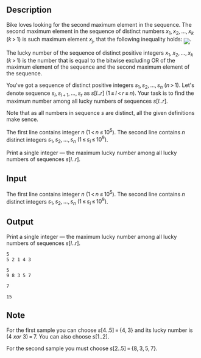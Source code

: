 ## Description

<div><p>Bike loves looking for the second maximum element in the sequence. The second maximum element in the sequence of distinct numbers <span class="tex-span"><i>x</i><sub class="lower-index">1</sub>, <i>x</i><sub class="lower-index">2</sub>, ..., <i>x</i><sub class="lower-index"><i>k</i></sub></span> <span class="tex-span">(<i>k</i> &gt; 1)</span> is such maximum element <span class="tex-span"><i>x</i><sub class="lower-index"><i>j</i></sub></span>, that the following inequality holds: <img align="middle" class="tex-formula" src="file://TQ9jP7a1.png" style="max-width: 100.0%;max-height: 100.0%;">.</p><p>The lucky number of the sequence of distinct positive integers <span class="tex-span"><i>x</i><sub class="lower-index">1</sub>, <i>x</i><sub class="lower-index">2</sub>, ..., <i>x</i><sub class="lower-index"><i>k</i></sub></span> <span class="tex-span">(<i>k</i> &gt; 1)</span> is the number that is equal to the bitwise excluding OR of the maximum element of the sequence and the second maximum element of the sequence.</p><p>You've got a sequence of distinct positive integers <span class="tex-span"><i>s</i><sub class="lower-index">1</sub>, <i>s</i><sub class="lower-index">2</sub>, ..., <i>s</i><sub class="lower-index"><i>n</i></sub></span> <span class="tex-span">(<i>n</i> &gt; 1)</span>. Let's denote sequence <span class="tex-span"><i>s</i><sub class="lower-index"><i>l</i></sub>, <i>s</i><sub class="lower-index"><i>l</i> + 1</sub>, ..., <i>s</i><sub class="lower-index"><i>r</i></sub></span> as <span class="tex-span"><i>s</i>[<i>l</i>..<i>r</i>]</span> <span class="tex-span">(1 ≤ <i>l</i> &lt; <i>r</i> ≤ <i>n</i>)</span>. Your task is to find the maximum number among all lucky numbers of sequences <span class="tex-span"><i>s</i>[<i>l</i>..<i>r</i>]</span>.</p><p>Note that as all numbers in sequence <span class="tex-span"><i>s</i></span> are distinct, all the given definitions make sence.</p></div><div class="input-specification"><p>The first line contains integer <span class="tex-span"><i>n</i></span> <span class="tex-span">(1 &lt; <i>n</i> ≤ 10<sup class="upper-index">5</sup>)</span>. The second line contains <span class="tex-span"><i>n</i></span> distinct integers <span class="tex-span"><i>s</i><sub class="lower-index">1</sub>, <i>s</i><sub class="lower-index">2</sub>, ..., <i>s</i><sub class="lower-index"><i>n</i></sub></span> <span class="tex-span">(1 ≤ <i>s</i><sub class="lower-index"><i>i</i></sub> ≤ 10<sup class="upper-index">9</sup>)</span>.</p></div><div class="output-specification"><p>Print a single integer — the maximum lucky number among all lucky numbers of sequences <span class="tex-span"><i>s</i>[<i>l</i>..<i>r</i>]</span>.</p></div>

## Input

<p>The first line contains integer <span class="tex-span"><i>n</i></span> <span class="tex-span">(1 &lt; <i>n</i> ≤ 10<sup class="upper-index">5</sup>)</span>. The second line contains <span class="tex-span"><i>n</i></span> distinct integers <span class="tex-span"><i>s</i><sub class="lower-index">1</sub>, <i>s</i><sub class="lower-index">2</sub>, ..., <i>s</i><sub class="lower-index"><i>n</i></sub></span> <span class="tex-span">(1 ≤ <i>s</i><sub class="lower-index"><i>i</i></sub> ≤ 10<sup class="upper-index">9</sup>)</span>.</p>

## Output

<p>Print a single integer — the maximum lucky number among all lucky numbers of sequences <span class="tex-span"><i>s</i>[<i>l</i>..<i>r</i>]</span>.</p>





```input1
5
5 2 1 4 3

```




```input2
5
9 8 3 5 7

```




```output1
7

```




```output2
15

```



## Note

<p>For the first sample you can choose <span class="tex-span"><i>s</i>[4..5] = {4, 3}</span> and its lucky number is <span class="tex-span">(4&nbsp;<i>xor</i>&nbsp;3) = 7</span>. You can also choose <span class="tex-span"><i>s</i>[1..2]</span>.</p><p>For the second sample you must choose <span class="tex-span"><i>s</i>[2..5] = {8, 3, 5, 7}</span>.</p>
